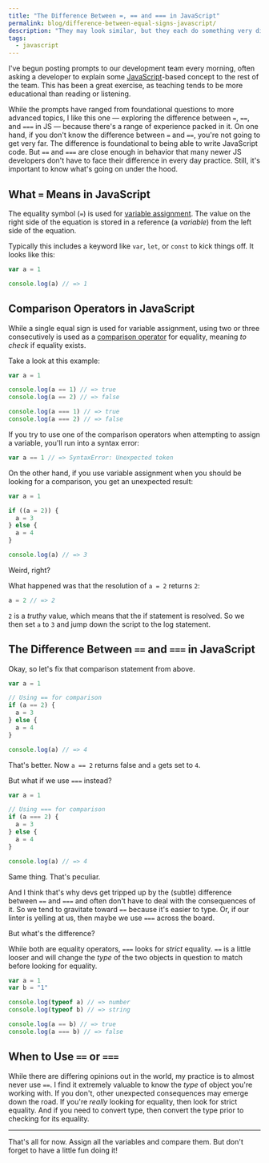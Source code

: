 ```yaml
---
title: "The Difference Between =, == and === in JavaScript"
permalink: blog/difference-between-equal-signs-javascript/
description: "They may look similar, but they each do something very different from the next, and it's important to understand the differences."
tags:
  - javascript
---
```


I've begun posting prompts to our development team every morning, often asking a developer to explain some [JavaScript](/wtf-is-javascript)-based concept to the rest of the team. This has been a great exercise, as teaching tends to be more educational than reading or listening.

While the prompts have ranged from foundational questions to more advanced topics, I like this one — exploring the difference between `=`, `==`, and `===` in JS — because there's a range of experience packed in it. On one hand, if you don't know the difference between `=` and `==`, you're not going to get very far. The difference is foundational to being able to write JavaScript code. But `==` and `===` are close enough in behavior that many newer JS developers don't have to face their difference in every day practice. Still, it's important to know what's going on under the hood.

## What `=` Means in JavaScript

The equality symbol (`=`) is used for [variable assignment](https://developer.mozilla.org/en-US/docs/Web/JavaScript/Reference/Statements/var). The value on the right side of the equation is stored in a reference (a _variable_) from the left side of the equation.

Typically this includes a keyword like `var`, `let`, or `const` to kick things off. It looks like this:

```js
var a = 1

console.log(a) // => 1
```

## Comparison Operators in JavaScript

While a single equal sign is used for variable assignment, using two or three consecutively is used as a [comparison operator](https://developer.mozilla.org/en-US/docs/Web/JavaScript/Guide/Expressions_and_Operators#Comparison) for equality, meaning _to check_ if equality exists.

Take a look at this example:

```js
var a = 1

console.log(a == 1) // => true
console.log(a == 2) // => false

console.log(a === 1) // => true
console.log(a === 2) // => false
```

If you try to use one of the comparison operators when attempting to assign a variable, you'll run into a syntax error:

```js
var a == 1 // => SyntaxError: Unexpected token
```

On the other hand, if you use variable assignment when you should be looking for a comparison, you get an unexpected result:

```js
var a = 1

if ((a = 2)) {
  a = 3
} else {
  a = 4
}

console.log(a) // => 3
```

Weird, right?

What happened was that the resolution of `a = 2` returns `2`:

```js
a = 2 // => 2
```

`2` is a _truthy_ value, which means that the if statement is resolved. So we then set `a` to `3` and jump down the script to the log statement.

## The Difference Between `==` and `===` in JavaScript

Okay, so let's fix that comparison statement from above.

```js
var a = 1

// Using == for comparison
if (a == 2) {
  a = 3
} else {
  a = 4
}

console.log(a) // => 4
```

That's better. Now `a == 2` returns false and `a` gets set to `4`.

But what if we use `===` instead?

```js
var a = 1

// Using === for comparison
if (a === 2) {
  a = 3
} else {
  a = 4
}

console.log(a) // => 4
```

Same thing. That's peculiar.

And I think that's why devs get tripped up by the (subtle) difference between `==` and `===` and often don't have to deal with the consequences of it. So we tend to gravitate toward `==` because it's easier to type. Or, if our linter is yelling at us, then maybe we use `===` across the board.

But what's the difference?

While both are equality operators, `===` looks for _strict_ equality. `==` is a little looser and will change the _type_ of the two objects in question to match before looking for equality.

```js
var a = 1
var b = "1"

console.log(typeof a) // => number
console.log(typeof b) // => string

console.log(a == b) // => true
console.log(a === b) // => false
```

## When to Use `==` or `===`

While there are differing opinions out in the world, my practice is to almost never use `==`. I find it extremely valuable to know the _type_ of object you're working with. If you don't, other unexpected consequences may emerge down the road. If you're _really_ looking for equality, then look for strict equality. And if you need to convert type, then convert the type prior to checking for its equality.

---

That's all for now. Assign all the variables and compare them. But don't forget to have a little fun doing it!
